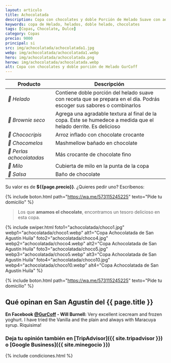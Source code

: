 ```yaml
---
layout: articulo
title: Achocolatada
description: Copa con chocolates y doble Porción de Helado Suave con adiciones de fruta o golocinas
keywords: copa de Helado, helados, doble helado, chocolates
tags: [Copas, Chocolate, Dulce]
category: Copas
precio: 9000
principal: si
src: img/achocolatada/achocolatada1.jpg
webp: img/achocolatada/achocolatada1.webp
hero: img/achocolatada/achocolatada.png
herow: img/achocolatada/achocolatada.webp
alt: Copa con chocolates y doble porción de Helado GurCoff
---
```

| Producto | Descripción |
| ----------- | ------ |
| *🍦 Helado* | Contiene doble porción del helado suave con receta que se prepara en el día. Podrás escoger sus sabores o combinarlos |
| *🥮 Brownie seco* | Agrega una agradable textura al final de la copa. Este se humedece a medida que el helado derrite. Es delicioso |
| *🍫 Chococripis* | Arroz inflado con chocolate crocante |
| *🍫 Chocomelos* | Mashmellow bañado en chocolate |
| *🍫 Perlas achocolatadas* | Más crocante de chocolate fino |
| *🍫 Milo* | Cubierta de milo en la punta de la copa |
| *🍫 Salsa* | Baño de chocolate |

Su valor es de **${{page.precio}}**. ¿Quieres pedir uno? Escríbenos:

{% include boton.html path="https://wa.me/573115245225" texto="Pide tu domicilio" %}

>Los que **amamos el chocolate**, encontramos un tesoro delicioso en esta copa.

<!-- Swiper -->
{% include swiper.html foto1="achocolatada/choco1.jpg" webp1="achocolatada/choco1.webp" alt1="Copa Achocolatada de San Agustín Huila" foto2="achocolatada/choco4.jpg" webp2="achocolatada/choco4.webp" alt2="Copa Achocolatada de San Agustín Huila" foto3="achocolatada/choco5.jpg" webp3="achocolatada/choco5.webp" alt3="Copa Achocolatada de San Agustín Huila" foto4="achocolatada/choco10.jpg" webp4="achocolatada/choco10.webp" alt4="Copa Achocolatada de San Agustín Huila" %}

{% include boton.html path="https://wa.me/573115245225" texto="Pide tu domicilio" %}

## Qué opinan en San Agustín del {{ page.title }}

**En Facebook [@GurCoff]({{site.facebook}}) - Will Burnell:** Very excellent icecream and frozen yoghurt. I have tried the Vanilla and the plain and always with Maracuya syrup. Riquisima!

### Deja tu opinión también en [TripAdvisor]({{ site.tripadvisor }}) o [Google Business]({{ site.minegocio }})

{% include condiciones.html %}
